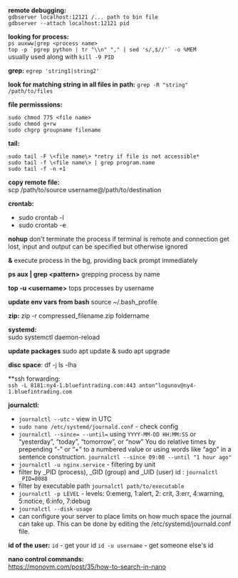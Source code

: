 
**remote debugging:**  
`gdbserver localhost:12121 /... path to bin file`  
`gdbserver --attach localhost:12121 pid`

**looking for process:**  
`ps auxww|grep <process name>`  
``top -p `pgrep python | tr "\\n" "," | sed 's/,$//'` -o %MEM``  
usually used along with `kill -9 PID`

**grep:** `egrep 'string1|string2'`

**look for matching string in all files in path:** `grep -R "string" /path/to/files`

**file permisssions:**  
```
sudo chmod 775 <file name>  
sudo chmod g+rw  
sudo chgrp groupname filename
```

**tail:**  
```
sudo tail -F \<file name\> *retry if file is not accessible*  
sudo tail -f \<file name\> | grep program.name   
sudo tail -f -n +1
```

**copy remote file:**  
scp /path/to/source username@/path/to/destination

**crontab:**
* sudo crontab -l  
* sudo crontab -e

**nohup** don't terminate the process if terminal is remote and connection get lost, input and output can be specified but otherwise ignored

**&** execute process in the bg, providing back prompt immediately

**ps aux | grep \<pattern\>** grepping process by name

**top -u \<username\>** tops processes by username

**update env vars from bash** source ~/.bash_profile 

**zip:** zip -r compressed_filename.zip foldername  

**systemd:**  
sudo systemctl daemon-reload  

**update packages**
sudo apt update & sudo apt upgrade

**disc space**: 
df -j
ls -lha

**ssh forwarding:  
`ssh -L 8181:ny4-1.bluefintrading.com:443 anton^logunov@ny4-1.bluefintrading.com`

**journalctl:**
* `journalctl --utc` - view in UTC
* `sudo nano /etc/systemd/journald.conf` - check config
* `journalctl --since= --until=` using `YYYY-MM-DD HH:MM:SS` or “yesterday”, “today”, “tomorrow”, or “now”
You do relative times by prepending “-” or “+” to a numbered value or using words like “ago” in a sentence construction.
`journalctl --since 09:00 --until "1 hour ago"`
* `journalctl -u nginx.service` - filtering by unit
* filter by _PID (process), _GID (group) and _UID (user) id : `journalctl _PID=8088`
* filter by executable path `journalctl path/to/executable`
* `journalctl -p LEVEL` - levels: 0:emerg, 1:alert, 2: crit, 3:err, 4:warning, 5:notice, 6:info, 7:debug
* `journalctl --disk-usage`
* can configure your server to place limits on how much space the journal can take up. This can be done by editing the /etc/systemd/journald.conf file.

**id of the user:**
`id` - get your id
`id -u username` - get someone else's id

**nano control commands:**  
https://monovm.com/post/35/how-to-search-in-nano
